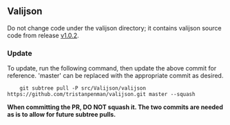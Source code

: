 ## Valijson

Do not change code under the valijson directory; it contains valijson source code from release [v1.0.2](https://github.com/tristanpenman/valijson/tree/v1.0.2).  

### Update
To update, run the following command, then update the above commit for reference.  'master' can be replaced with the appropriate commit as desired.
```
    git subtree pull -P src/Valijson/valijson https://github.com/tristanpenman/valijson.git master --squash
```
**When committing the PR, DO NOT squash it.  The two commits are needed as is to allow for future subtree pulls.**
